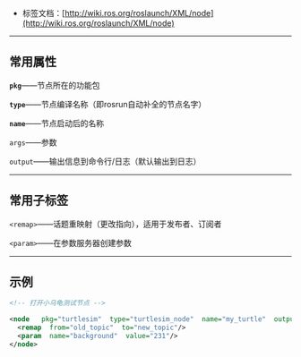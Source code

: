 + 标签文档：[http://wiki.ros.org/roslaunch/XML/node](http://wiki.ros.org/roslaunch/XML/node)

---
## 常用属性

**`pkg`**——节点所在的功能包

**`type`**——节点编译名称（即rosrun自动补全的节点名字）

**`name`**——节点启动后的名称

`args`——参数

`output`——输出信息到命令行/日志（默认输出到日志）

---
## 常用子标签

`<remap>`——话题重映射（更改指向），适用于发布者、订阅者

`<param>`——在参数服务器创建参数

---
## 示例

```xml
<!-- 打开小乌龟测试节点 -->

<node   pkg="turtlesim"  type="turtlesim_node"  name="my_turtle"  output="screen">
  <remap  from="old_topic"  to="new_topic"/>
  <param  name="background"  value="231"/>
</node>
```